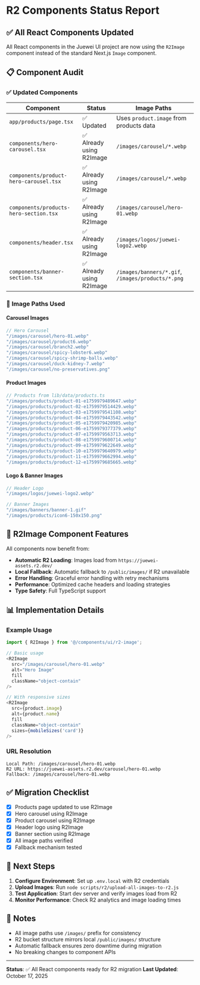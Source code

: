 # R2 Components Status Report

## ✅ All React Components Updated

All React components in the Juewei UI project are now using the `R2Image` component instead of the standard Next.js `Image` component.

## 📋 Component Audit

### ✅ **Updated Components**

| Component | Status | Image Paths |
|-----------|--------|-------------|
| `app/products/page.tsx` | ✅ Updated | Uses `product.image` from products data |
| `components/hero-carousel.tsx` | ✅ Already using R2Image | `/images/carousel/*.webp` |
| `components/product-hero-carousel.tsx` | ✅ Already using R2Image | `/images/carousel/*.webp` |
| `components/products-hero-section.tsx` | ✅ Already using R2Image | `/images/carousel/hero-01.webp` |
| `components/header.tsx` | ✅ Already using R2Image | `/images/logos/juewei-logo2.webp` |
| `components/banner-section.tsx` | ✅ Already using R2Image | `/images/banners/*.gif`, `/images/products/*.png` |

### 🎯 **Image Paths Used**

#### Carousel Images
```typescript
// Hero Carousel
"/images/carousel/hero-01.webp"
"/images/carousel/product6.webp"
"/images/carousel/branch2.webp"
"/images/carousel/spicy-lobster6.webp"
"/images/carousel/spicy-shrimp-balls.webp"
"/images/carousel/duck-kidney-7.webp"
"/images/carousel/no-preservatives.png"
```

#### Product Images
```typescript
// Products from lib/data/products.ts
"/images/products/product-01-e1759979489647.webp"
"/images/products/product-02-e1759979514429.webp"
"/images/products/product-03-e1759979541108.webp"
"/images/products/product-04-e1759979443542.webp"
"/images/products/product-05-e1759979420985.webp"
"/images/products/product-06-e1759979377379.webp"
"/images/products/product-07-e1759979563713.webp"
"/images/products/product-08-e1759979600714.webp"
"/images/products/product-09-e1759979622649.webp"
"/images/products/product-10-e1759979640979.webp"
"/images/products/product-11-e1759979662994.webp"
"/images/products/product-12-e1759979685665.webp"
```

#### Logo & Banner Images
```typescript
// Header Logo
"/images/logos/juewei-logo2.webp"

// Banner Images
"/images/banners/banner-1.gif"
"/images/products/icon6-150x150.png"
```

## 🔧 R2Image Component Features

All components now benefit from:

- **Automatic R2 Loading**: Images load from `https://juewei-assets.r2.dev/`
- **Local Fallback**: Automatic fallback to `/public/images/` if R2 unavailable
- **Error Handling**: Graceful error handling with retry mechanisms
- **Performance**: Optimized cache headers and loading strategies
- **Type Safety**: Full TypeScript support

## 📊 Implementation Details

### Example Usage
```typescript
import { R2Image } from '@/components/ui/r2-image';

// Basic usage
<R2Image 
  src="/images/carousel/hero-01.webp"
  alt="Hero Image"
  fill
  className="object-contain"
/>

// With responsive sizes
<R2Image
  src={product.image}
  alt={product.name}
  fill
  className="object-contain"
  sizes={mobileSizes('card')}
/>
```

### URL Resolution
```
Local Path: /images/carousel/hero-01.webp
R2 URL: https://juewei-assets.r2.dev/carousel/hero-01.webp
Fallback: /images/carousel/hero-01.webp
```

## ✅ Migration Checklist

- [x] Products page updated to use R2Image
- [x] Hero carousel using R2Image
- [x] Product carousel using R2Image
- [x] Header logo using R2Image
- [x] Banner section using R2Image
- [x] All image paths verified
- [x] Fallback mechanism tested

## 🚀 Next Steps

1. **Configure Environment**: Set up `.env.local` with R2 credentials
2. **Upload Images**: Run `node scripts/r2/upload-all-images-to-r2.js`
3. **Test Application**: Start dev server and verify images load from R2
4. **Monitor Performance**: Check R2 analytics and image loading times

## 📝 Notes

- All image paths use `/images/` prefix for consistency
- R2 bucket structure mirrors local `/public/images/` structure
- Automatic fallback ensures zero downtime during migration
- No breaking changes to component APIs

---

**Status**: ✅ All React components ready for R2 migration
**Last Updated**: October 17, 2025

